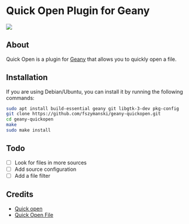 # Quick Open Plugin for Geany

![](https://user-images.githubusercontent.com/25827968/93984263-dc7dda80-fd83-11ea-8513-c396f1278b0a.png)

## About

Quick Open is a plugin for [Geany](https://www.geany.org/) that allows you to quickly open a file.

## Installation

If you are using Debian/Ubuntu, you can install it by running the following commands:
```sh
sudo apt install build-essential geany git libgtk-3-dev pkg-config
git clone https://github.com/fszymanski/geany-quickopen.git
cd geany-quickopen
make
sudo make install
```

## Todo

- [ ] Look for files in more sources
- [ ] Add source configuration
- [ ] Add a file filter

## Credits

* [Quick open](https://help.gnome.org/users/gedit/stable/gedit-plugins-quick-open.html.en)
* [Quick Open File](https://plugins.geany.org/quick_open_file.html)
